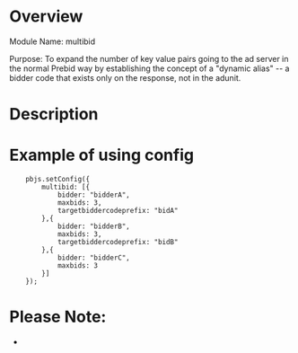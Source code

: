 # Overview

Module Name: multibid

Purpose: To expand the number of key value pairs going to the ad server in the normal Prebid way by establishing the concept of a "dynamic alias" -- a bidder code that exists only on the response, not in the adunit. 


# Description



# Example of using config
```
    pbjs.setConfig({
        multibid: [{
            bidder: "bidderA",
            maxbids: 3,
            targetbiddercodeprefix: "bidA"
        },{
            bidder: "bidderB",
            maxbids: 3,
            targetbiddercodeprefix: "bidB"
        },{
            bidder: "bidderC",
            maxbids: 3
        }]
    });
```

# Please Note:
- 

